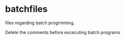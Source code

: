# batchfiles
files regarding batch progrmming.

 Delete the comments before excecuting batch programs
